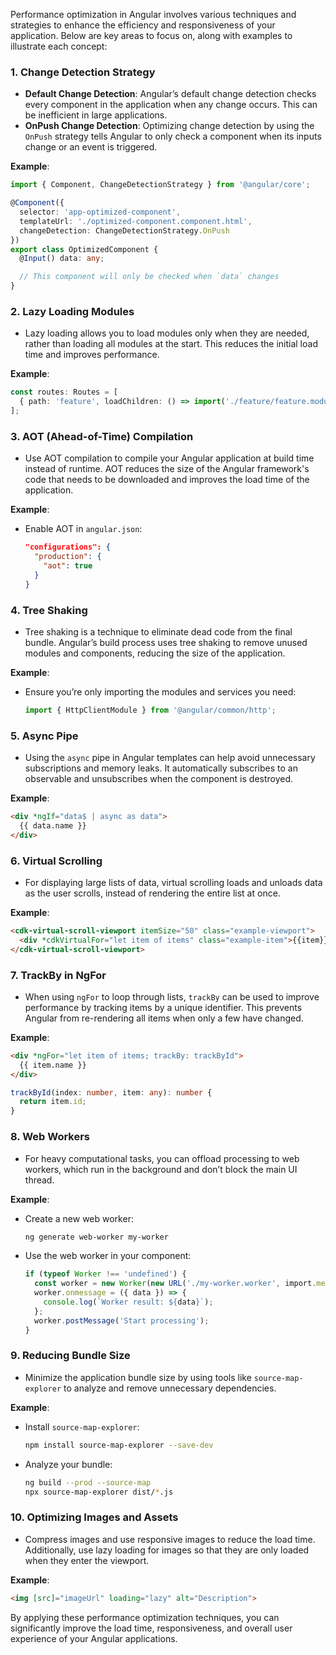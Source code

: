 Performance optimization in Angular involves various techniques and strategies to enhance the efficiency and responsiveness of your application. Below are key areas to focus on, along with examples to illustrate each concept:

### 1. **Change Detection Strategy**
   - **Default Change Detection**: Angular’s default change detection checks every component in the application when any change occurs. This can be inefficient in large applications.
   - **OnPush Change Detection**: Optimizing change detection by using the `OnPush` strategy tells Angular to only check a component when its inputs change or an event is triggered.

   **Example**:
   ```typescript
   import { Component, ChangeDetectionStrategy } from '@angular/core';

   @Component({
     selector: 'app-optimized-component',
     templateUrl: './optimized-component.component.html',
     changeDetection: ChangeDetectionStrategy.OnPush
   })
   export class OptimizedComponent {
     @Input() data: any;

     // This component will only be checked when `data` changes
   }
   ```

### 2. **Lazy Loading Modules**
   - Lazy loading allows you to load modules only when they are needed, rather than loading all modules at the start. This reduces the initial load time and improves performance.

   **Example**:
   ```typescript
   const routes: Routes = [
     { path: 'feature', loadChildren: () => import('./feature/feature.module').then(m => m.FeatureModule) }
   ];
   ```

### 3. **AOT (Ahead-of-Time) Compilation**
   - Use AOT compilation to compile your Angular application at build time instead of runtime. AOT reduces the size of the Angular framework's code that needs to be downloaded and improves the load time of the application.

   **Example**:
   - Enable AOT in `angular.json`:
     ```json
     "configurations": {
       "production": {
         "aot": true
       }
     }
     ```

### 4. **Tree Shaking**
   - Tree shaking is a technique to eliminate dead code from the final bundle. Angular’s build process uses tree shaking to remove unused modules and components, reducing the size of the application.

   **Example**:
   - Ensure you’re only importing the modules and services you need:
     ```typescript
     import { HttpClientModule } from '@angular/common/http';
     ```

### 5. **Async Pipe**
   - Using the `async` pipe in Angular templates can help avoid unnecessary subscriptions and memory leaks. It automatically subscribes to an observable and unsubscribes when the component is destroyed.

   **Example**:
   ```html
   <div *ngIf="data$ | async as data">
     {{ data.name }}
   </div>
   ```

### 6. **Virtual Scrolling**
   - For displaying large lists of data, virtual scrolling loads and unloads data as the user scrolls, instead of rendering the entire list at once.

   **Example**:
   ```html
   <cdk-virtual-scroll-viewport itemSize="50" class="example-viewport">
     <div *cdkVirtualFor="let item of items" class="example-item">{{item}}</div>
   </cdk-virtual-scroll-viewport>
   ```

### 7. **TrackBy in NgFor**
   - When using `ngFor` to loop through lists, `trackBy` can be used to improve performance by tracking items by a unique identifier. This prevents Angular from re-rendering all items when only a few have changed.

   **Example**:
   ```html
   <div *ngFor="let item of items; trackBy: trackById">
     {{ item.name }}
   </div>
   ```

   ```typescript
   trackById(index: number, item: any): number {
     return item.id;
   }
   ```

### 8. **Web Workers**
   - For heavy computational tasks, you can offload processing to web workers, which run in the background and don’t block the main UI thread.

   **Example**:
   - Create a new web worker:
     ```bash
     ng generate web-worker my-worker
     ```

   - Use the web worker in your component:
     ```typescript
     if (typeof Worker !== 'undefined') {
       const worker = new Worker(new URL('./my-worker.worker', import.meta.url));
       worker.onmessage = ({ data }) => {
         console.log(`Worker result: ${data}`);
       };
       worker.postMessage('Start processing');
     }
     ```

### 9. **Reducing Bundle Size**
   - Minimize the application bundle size by using tools like `source-map-explorer` to analyze and remove unnecessary dependencies.

   **Example**:
   - Install `source-map-explorer`:
     ```bash
     npm install source-map-explorer --save-dev
     ```

   - Analyze your bundle:
     ```bash
     ng build --prod --source-map
     npx source-map-explorer dist/*.js
     ```

### 10. **Optimizing Images and Assets**
   - Compress images and use responsive images to reduce the load time. Additionally, use lazy loading for images so that they are only loaded when they enter the viewport.

   **Example**:
   ```html
   <img [src]="imageUrl" loading="lazy" alt="Description">
   ```

By applying these performance optimization techniques, you can significantly improve the load time, responsiveness, and overall user experience of your Angular applications.
